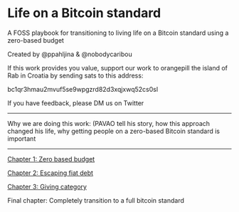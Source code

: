 # Life on a Bitcoin standard

A FOSS playbook for transitioning to living life on a Bitcoin standard using a zero-based budget

Created by @ppahljina & @nobodycaribou

If this work provides you value, support our work to orangepill the island of Rab in Croatia by sending sats to this address:

bc1qr3hmau2mvuf5se9wpgzrd82d3xqjxwq52cs0sl

If you have feedback, please DM us on Twitter

-------


Why we are doing this work: (PAVAO tell his story, how this approach changed his life, why getting people on a zero-based Bitcoin standard is important


-------

[Chapter 1: Zero based budget](https://github.com/NobodyCaribou/Life-on-a-Bitcoin-standard-a-FOSS-playbook/blob/main/x1.0%20-%20zero%20based%20budget)

[Chapter 2: Escaping fiat debt](https://github.com/NobodyCaribou/life-on-a-btc-standard/blob/main/x2.0%20-%20escaping%20fiat%20debt)

[Chapter 3: Giving category](https://github.com/NobodyCaribou/Life-on-a-Bitcoin-standard-a-FOSS-playbook/blob/main/x3.0%20-%20Giving)

Final chapter: Completely transition to a full bitcoin standard




